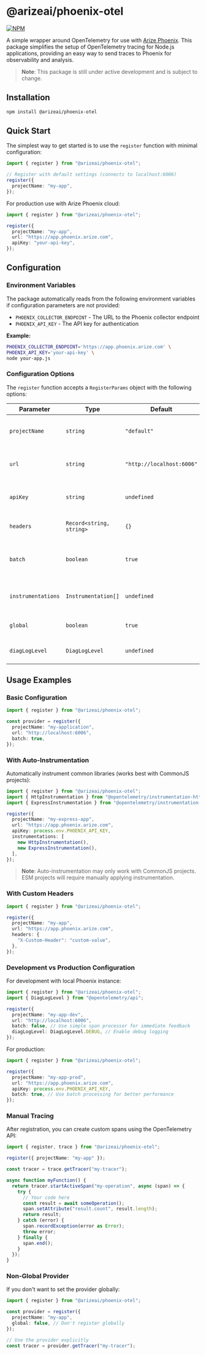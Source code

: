 # @arizeai/phoenix-otel

[![NPM](https://img.shields.io/npm/v/%40arizeai%2Fphoenix-otel)](https://www.npmjs.com/package/@arizeai/phoenix-otel)

A simple wrapper around OpenTelemetry for use with [Arize Phoenix](https://github.com/Arize-ai/phoenix). This package simplifies the setup of OpenTelemetry tracing for Node.js applications, providing an easy way to send traces to Phoenix for observability and analysis.

> **Note**: This package is still under active development and is subject to change.

## Installation

```bash
npm install @arizeai/phoenix-otel
```

## Quick Start

The simplest way to get started is to use the `register` function with minimal configuration:

```typescript
import { register } from "@arizeai/phoenix-otel";

// Register with default settings (connects to localhost:6006)
register({
  projectName: "my-app",
});
```

For production use with Arize Phoenix cloud:

```typescript
import { register } from "@arizeai/phoenix-otel";

register({
  projectName: "my-app",
  url: "https://app.phoenix.arize.com",
  apiKey: "your-api-key",
});
```

## Configuration

### Environment Variables

The package automatically reads from the following environment variables if configuration parameters are not provided:

- `PHOENIX_COLLECTOR_ENDPOINT` - The URL to the Phoenix collector endpoint
- `PHOENIX_API_KEY` - The API key for authentication

**Example:**

```bash
PHOENIX_COLLECTOR_ENDPOINT='https://app.phoenix.arize.com' \
PHOENIX_API_KEY='your-api-key' \
node your-app.js
```

### Configuration Options

The `register` function accepts a `RegisterParams` object with the following options:

| Parameter | Type | Default | Description |
|-----------|------|---------|-------------|
| `projectName` | `string` | `"default"` | The project name that spans should be associated with |
| `url` | `string` | `"http://localhost:6006"` | The URL to the Phoenix server (can include tracing path) |
| `apiKey` | `string` | `undefined` | The API key for Phoenix instance authentication |
| `headers` | `Record<string, string>` | `{}` | Custom headers to include in OTLP requests |
| `batch` | `boolean` | `true` | Whether to use batch span processing (recommended for production) |
| `instrumentations` | `Instrumentation[]` | `undefined` | Array of OpenTelemetry instrumentations to register |
| `global` | `boolean` | `true` | Whether to set the tracer as a global provider |
| `diagLogLevel` | `DiagLogLevel` | `undefined` | Diagnostic logging level for debugging |

## Usage Examples

### Basic Configuration

```typescript
import { register } from "@arizeai/phoenix-otel";

const provider = register({
  projectName: "my-application",
  url: "http://localhost:6006",
  batch: true,
});
```

### With Auto-Instrumentation

Automatically instrument common libraries (works best with CommonJS projects):

```typescript
import { register } from "@arizeai/phoenix-otel";
import { HttpInstrumentation } from "@opentelemetry/instrumentation-http";
import { ExpressInstrumentation } from "@opentelemetry/instrumentation-express";

register({
  projectName: "my-express-app",
  url: "https://app.phoenix.arize.com",
  apiKey: process.env.PHOENIX_API_KEY,
  instrumentations: [
    new HttpInstrumentation(),
    new ExpressInstrumentation(),
  ],
});
```

> **Note**: Auto-instrumentation may only work with CommonJS projects. ESM projects will require manually applying instrumentation.

### With Custom Headers

```typescript
import { register } from "@arizeai/phoenix-otel";

register({
  projectName: "my-app",
  url: "https://app.phoenix.arize.com",
  headers: {
    "X-Custom-Header": "custom-value",
  },
});
```

### Development vs Production Configuration

For development with local Phoenix instance:

```typescript
import { register } from "@arizeai/phoenix-otel";
import { DiagLogLevel } from "@opentelemetry/api";

register({
  projectName: "my-app-dev",
  url: "http://localhost:6006",
  batch: false, // Use simple span processor for immediate feedback
  diagLogLevel: DiagLogLevel.DEBUG, // Enable debug logging
});
```

For production:

```typescript
import { register } from "@arizeai/phoenix-otel";

register({
  projectName: "my-app-prod",
  url: "https://app.phoenix.arize.com",
  apiKey: process.env.PHOENIX_API_KEY,
  batch: true, // Use batch processing for better performance
});
```

### Manual Tracing

After registration, you can create custom spans using the OpenTelemetry API:

```typescript
import { register, trace } from "@arizeai/phoenix-otel";

register({ projectName: "my-app" });

const tracer = trace.getTracer("my-tracer");

async function myFunction() {
  return tracer.startActiveSpan("my-operation", async (span) => {
    try {
      // Your code here
      const result = await someOperation();
      span.setAttribute("result.count", result.length);
      return result;
    } catch (error) {
      span.recordException(error as Error);
      throw error;
    } finally {
      span.end();
    }
  });
}
```

### Non-Global Provider

If you don't want to set the provider globally:

```typescript
import { register } from "@arizeai/phoenix-otel";

const provider = register({
  projectName: "my-app",
  global: false, // Don't register globally
});

// Use the provider explicitly
const tracer = provider.getTracer("my-tracer");
```
